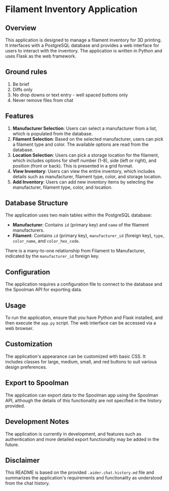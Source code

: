 Filament Inventory Application
==============================

## Overview

This application is designed to manage a filament inventory for 3D printing. It interfaces with a PostgreSQL database and provides a web interface for users to interact with the inventory. The application is written in Python and uses Flask as the web framework.


## Ground rules
1. Be brief
2. Diffs only
3. No drop downs or text entry  - well spaced buttons only
4. Never remove files from chat


## Features

1. **Manufacturer Selection**: Users can select a manufacturer from a list, which is populated from the database.
2. **Filament Selection**: Based on the selected manufacturer, users can pick a filament type and color. The available options are read from the database.
3. **Location Selection**: Users can pick a storage location for the filament, which includes options for shelf number (1-8), side (left or right), and position (front or back). This is presented in a grid format.
4. **View Inventory**: Users can view the entire inventory, which includes details such as manufacturer, filament type, color, and storage location.
5. **Add Inventory**: Users can add new inventory items by selecting the manufacturer, filament type, color, and location.

## Database Structure

The application uses two main tables within the PostgreSQL database:

- **Manufacturer**: Contains `id` (primary key) and `name` of the filament manufacturers.
- **Filament**: Contains `id` (primary key), `manufacturer_id` (foreign key), `type`, `color_name`, and `color_hex_code`.

There is a many-to-one relationship from Filament to Manufacturer, indicated by the `manufacturer_id` foreign key.

## Configuration

The application requires a configuration file to connect to the database and the Spoolman API for exporting data.

## Usage

To run the application, ensure that you have Python and Flask installed, and then execute the `app.py` script. The web interface can be accessed via a web browser.

## Customization

The application's appearance can be customized with basic CSS. It includes classes for large, medium, small, and red buttons to suit various design preferences.

## Export to Spoolman

The application can export data to the Spoolman app using the Spoolman API, although the details of this functionality are not specified in the history provided.

## Development Notes

The application is currently in development, and features such as authentication and more detailed export functionality may be added in the future.

## Disclaimer

This README is based on the provided `.aider.chat.history.md` file and summarizes the application's requirements and functionality as understood from the chat history.

